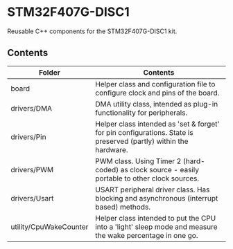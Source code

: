 # STM32F407G-DISC1
Reusable C++ components for the STM32F407G-DISC1 kit.

## Contents

| Folder | Contents |
| ------ | -------- |
| board | Helper class and configuration file to configure clock and pins of the board. |
| drivers/DMA | DMA utility class, intended as plug-in functionality for peripherals. |
| drivers/Pin | Helper class intended as 'set & forget' for pin  configurations. State is preserved (partly) within the hardware. |
| drivers/PWM | PWM class. Using Timer 2 (hard-coded) as clock source - easily portable to other clock sources. |
| drivers/Usart | USART peripheral driver class. Has blocking and asynchronous (interrupt based) methods. |
| utility/CpuWakeCounter | Helper class intended to put the CPU into a 'light' sleep mode and measure the wake percentage in one go. |
